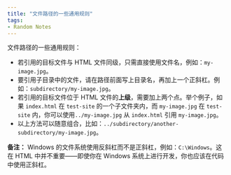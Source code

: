 ```yaml
---
title: "文件路径的一些通用规则"
tags: 
- Random Notes
---
```


文件路径的一些通用规则：

-   若引用的目标文件与 HTML 文件同级，只需直接使用文件名，例如：`my-image.jpg`。
-   要引用子目录中的文件，请在路径前面写上目录名，再加上一个正斜杠。例如：`subdirectory/my-image.jpg`。
-   若引用的目标文件位于 HTML 文件的**上级**，需要加上两个点。举个例子，如果 `index.html` 在 `test-site` 的一个子文件夹内，而 `my-image.jpg` 在 `test-site` 内，你可以使用`../my-image.jpg` 从 `index.html` 引用 `my-image.jpg`。
-   以上方法可以随意组合，比如：`../subdirectory/another-subdirectory/my-image.jpg`。

**备注：** Windows 的文件系统使用反斜杠而不是正斜杠，例如：`C:\Windows`。这在 HTML 中并不重要——即使你在 Windows 系统上进行开发，你也应该在代码中使用正斜杠。